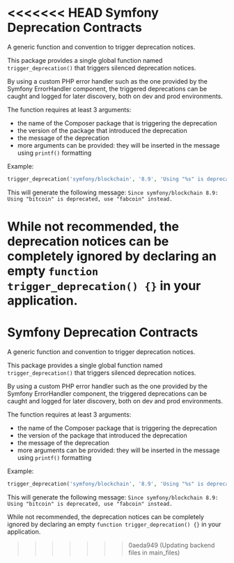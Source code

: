 <<<<<<< HEAD
Symfony Deprecation Contracts
=============================

A generic function and convention to trigger deprecation notices.

This package provides a single global function named `trigger_deprecation()` that triggers silenced deprecation notices.

By using a custom PHP error handler such as the one provided by the Symfony ErrorHandler component,
the triggered deprecations can be caught and logged for later discovery, both on dev and prod environments.

The function requires at least 3 arguments:
 - the name of the Composer package that is triggering the deprecation
 - the version of the package that introduced the deprecation
 - the message of the deprecation
 - more arguments can be provided: they will be inserted in the message using `printf()` formatting

Example:
```php
trigger_deprecation('symfony/blockchain', '8.9', 'Using "%s" is deprecated, use "%s" instead.', 'bitcoin', 'fabcoin');
```

This will generate the following message:
`Since symfony/blockchain 8.9: Using "bitcoin" is deprecated, use "fabcoin" instead.`

While not recommended, the deprecation notices can be completely ignored by declaring an empty
`function trigger_deprecation() {}` in your application.
=======
Symfony Deprecation Contracts
=============================

A generic function and convention to trigger deprecation notices.

This package provides a single global function named `trigger_deprecation()` that triggers silenced deprecation notices.

By using a custom PHP error handler such as the one provided by the Symfony ErrorHandler component,
the triggered deprecations can be caught and logged for later discovery, both on dev and prod environments.

The function requires at least 3 arguments:
 - the name of the Composer package that is triggering the deprecation
 - the version of the package that introduced the deprecation
 - the message of the deprecation
 - more arguments can be provided: they will be inserted in the message using `printf()` formatting

Example:
```php
trigger_deprecation('symfony/blockchain', '8.9', 'Using "%s" is deprecated, use "%s" instead.', 'bitcoin', 'fabcoin');
```

This will generate the following message:
`Since symfony/blockchain 8.9: Using "bitcoin" is deprecated, use "fabcoin" instead.`

While not recommended, the deprecation notices can be completely ignored by declaring an empty
`function trigger_deprecation() {}` in your application.
>>>>>>> 0aeda949 (Updating backend files in main_files)
